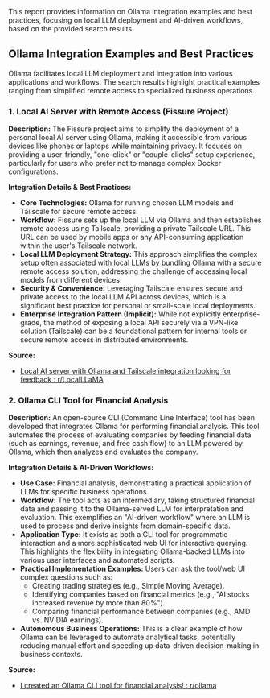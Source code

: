 This report provides information on Ollama integration examples and best practices, focusing on local LLM deployment and AI-driven workflows, based on the provided search results.

## Ollama Integration Examples and Best Practices

Ollama facilitates local LLM deployment and integration into various applications and workflows. The search results highlight practical examples ranging from simplified remote access to specialized business operations.

### 1. Local AI Server with Remote Access (Fissure Project)

**Description:**
The Fissure project aims to simplify the deployment of a personal local AI server using Ollama, making it accessible from various devices like phones or laptops while maintaining privacy. It focuses on providing a user-friendly, "one-click" or "couple-clicks" setup experience, particularly for users who prefer not to manage complex Docker configurations.

**Integration Details & Best Practices:**
*   **Core Technologies:** Ollama for running chosen LLM models and Tailscale for secure remote access.
*   **Workflow:** Fissure sets up the local LLM via Ollama and then establishes remote access using Tailscale, providing a private Tailscale URL. This URL can be used by mobile apps or any API-consuming application within the user's Tailscale network.
*   **Local LLM Deployment Strategy:** This approach simplifies the complex setup often associated with local LLMs by bundling Ollama with a secure remote access solution, addressing the challenge of accessing local models from different devices.
*   **Security & Convenience:** Leveraging Tailscale ensures secure and private access to the local LLM API across devices, which is a significant best practice for personal or small-scale local deployments.
*   **Enterprise Integration Pattern (Implicit):** While not explicitly enterprise-grade, the method of exposing a local API securely via a VPN-like solution (Tailscale) can be a foundational pattern for internal tools or secure remote access in distributed environments.

**Source:**
*   [Local AI server with Ollama and Tailscale integration looking for feedback : r/LocalLLaMA](https://www.reddit.com/r/LocalLLaMA/comments/1lwvrev/local_ai_server_with_ollama_and_tailscale/)

### 2. Ollama CLI Tool for Financial Analysis

**Description:**
An open-source CLI (Command Line Interface) tool has been developed that integrates Ollama for performing financial analysis. This tool automates the process of evaluating companies by feeding financial data (such as earnings, revenue, and free cash flow) to an LLM powered by Ollama, which then analyzes and evaluates the company.

**Integration Details & AI-Driven Workflows:**
*   **Use Case:** Financial analysis, demonstrating a practical application of LLMs for specific business operations.
*   **Workflow:** The tool acts as an intermediary, taking structured financial data and passing it to the Ollama-served LLM for interpretation and evaluation. This exemplifies an "AI-driven workflow" where an LLM is used to process and derive insights from domain-specific data.
*   **Application Type:** It exists as both a CLI tool for programmatic interaction and a more sophisticated web UI for interactive querying. This highlights the flexibility in integrating Ollama-backed LLMs into various user interfaces and automated scripts.
*   **Practical Implementation Examples:** Users can ask the tool/web UI complex questions such as:
    *   Creating trading strategies (e.g., Simple Moving Average).
    *   Identifying companies based on financial metrics (e.g., "AI stocks increased revenue by more than 80%").
    *   Comparing financial performance between companies (e.g., AMD vs. NVIDIA earnings).
*   **Autonomous Business Operations:** This is a clear example of how Ollama can be leveraged to automate analytical tasks, potentially reducing manual effort and speeding up data-driven decision-making in business contexts.

**Source:**
*   [I created an Ollama CLI tool for financial analysis! : r/ollama](https://www.reddit.com/r/ollama/comments/1gf9mz6/i_created_an_ollama_cli_tool_for_financial/)